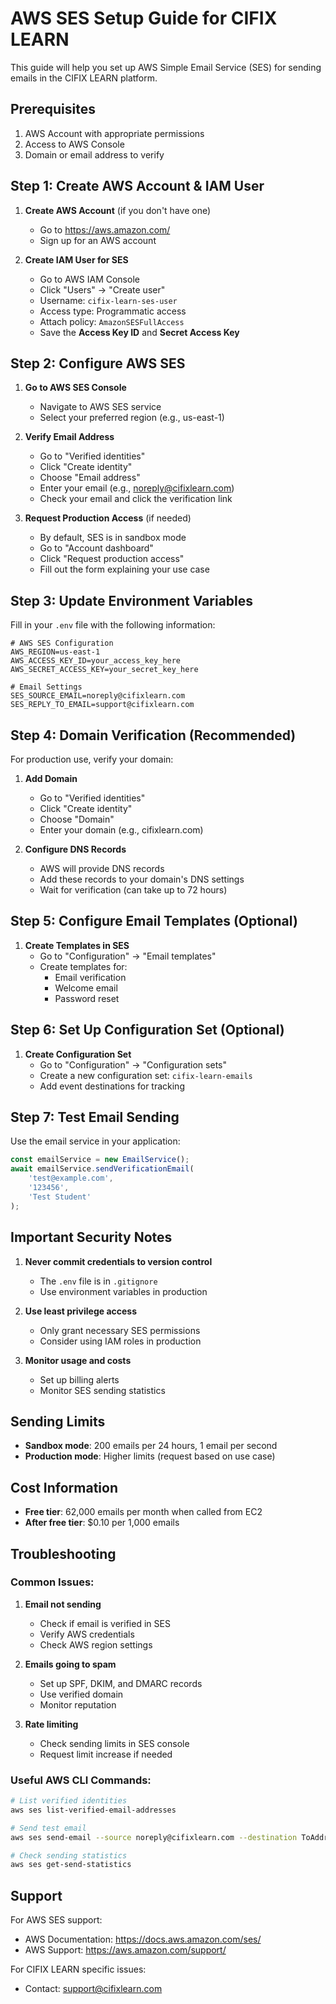 # AWS SES Setup Guide for CIFIX LEARN

This guide will help you set up AWS Simple Email Service (SES) for sending emails in the CIFIX LEARN platform.

## Prerequisites

1. AWS Account with appropriate permissions
2. Access to AWS Console
3. Domain or email address to verify

## Step 1: Create AWS Account & IAM User

1. **Create AWS Account** (if you don't have one)
   - Go to https://aws.amazon.com/
   - Sign up for an AWS account

2. **Create IAM User for SES**
   - Go to AWS IAM Console
   - Click "Users" → "Create user"
   - Username: `cifix-learn-ses-user`
   - Access type: Programmatic access
   - Attach policy: `AmazonSESFullAccess`
   - Save the **Access Key ID** and **Secret Access Key**

## Step 2: Configure AWS SES

1. **Go to AWS SES Console**
   - Navigate to AWS SES service
   - Select your preferred region (e.g., us-east-1)

2. **Verify Email Address**
   - Go to "Verified identities"
   - Click "Create identity"
   - Choose "Email address"
   - Enter your email (e.g., noreply@cifixlearn.com)
   - Check your email and click the verification link

3. **Request Production Access** (if needed)
   - By default, SES is in sandbox mode
   - Go to "Account dashboard"
   - Click "Request production access"
   - Fill out the form explaining your use case

## Step 3: Update Environment Variables

Fill in your `.env` file with the following information:

```env
# AWS SES Configuration
AWS_REGION=us-east-1
AWS_ACCESS_KEY_ID=your_access_key_here
AWS_SECRET_ACCESS_KEY=your_secret_key_here

# Email Settings
SES_SOURCE_EMAIL=noreply@cifixlearn.com
SES_REPLY_TO_EMAIL=support@cifixlearn.com
```

## Step 4: Domain Verification (Recommended)

For production use, verify your domain:

1. **Add Domain**
   - Go to "Verified identities"
   - Click "Create identity"
   - Choose "Domain"
   - Enter your domain (e.g., cifixlearn.com)

2. **Configure DNS Records**
   - AWS will provide DNS records
   - Add these records to your domain's DNS settings
   - Wait for verification (can take up to 72 hours)

## Step 5: Configure Email Templates (Optional)

1. **Create Templates in SES**
   - Go to "Configuration" → "Email templates"
   - Create templates for:
     - Email verification
     - Welcome email
     - Password reset

## Step 6: Set Up Configuration Set (Optional)

1. **Create Configuration Set**
   - Go to "Configuration" → "Configuration sets"
   - Create a new configuration set: `cifix-learn-emails`
   - Add event destinations for tracking

## Step 7: Test Email Sending

Use the email service in your application:

```javascript
const emailService = new EmailService();
await emailService.sendVerificationEmail(
    'test@example.com',
    '123456',
    'Test Student'
);
```

## Important Security Notes

1. **Never commit credentials to version control**
   - The `.env` file is in `.gitignore`
   - Use environment variables in production

2. **Use least privilege access**
   - Only grant necessary SES permissions
   - Consider using IAM roles in production

3. **Monitor usage and costs**
   - Set up billing alerts
   - Monitor SES sending statistics

## Sending Limits

- **Sandbox mode**: 200 emails per 24 hours, 1 email per second
- **Production mode**: Higher limits (request based on use case)

## Cost Information

- **Free tier**: 62,000 emails per month when called from EC2
- **After free tier**: $0.10 per 1,000 emails

## Troubleshooting

### Common Issues:

1. **Email not sending**
   - Check if email is verified in SES
   - Verify AWS credentials
   - Check AWS region settings

2. **Emails going to spam**
   - Set up SPF, DKIM, and DMARC records
   - Use verified domain
   - Monitor reputation

3. **Rate limiting**
   - Check sending limits in SES console
   - Request limit increase if needed

### Useful AWS CLI Commands:

```bash
# List verified identities
aws ses list-verified-email-addresses

# Send test email
aws ses send-email --source noreply@cifixlearn.com --destination ToAddresses=test@example.com --message Subject={Data="Test"},Body={Text={Data="Test message"}}

# Check sending statistics
aws ses get-send-statistics
```

## Support

For AWS SES support:
- AWS Documentation: https://docs.aws.amazon.com/ses/
- AWS Support: https://aws.amazon.com/support/

For CIFIX LEARN specific issues:
- Contact: support@cifixlearn.com